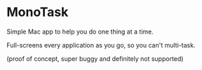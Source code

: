 # MonoTask
Simple Mac app to help you do one thing at a time.

Full-screens every application as you go, so you can't multi-task.

(proof of concept, super buggy and definitely not supported)
